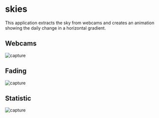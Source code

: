 # skies

This application extracts the sky from webcams and creates an animation showing the daily change in a horizontal gradient.

## Webcams
![capture](https://github.com/herdav/globalSkyCam/blob/main/img/ui-webcams.png)

## Fading
![capture](https://github.com/herdav/globalSkyCam/blob/main/img/ui-fading.png)

## Statistic
![capture](https://github.com/herdav/globalSkyCam/blob/main/img/ui-stats.png)
